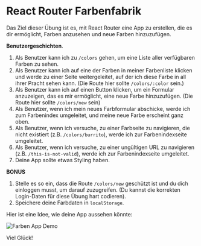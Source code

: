 # React Router Farbenfabrik

Das Ziel dieser Übung ist es, mit React Router eine App zu erstellen, die es dir ermöglicht, Farben anzusehen und neue Farben hinzuzufügen.

**Benutzergeschichten**.

1. Als Benutzer kann ich zu `/colors` gehen, um eine Liste aller verfügbaren Farben zu sehen.
2. Als Benutzer kann ich auf eine der Farben in meiner Farbenliste klicken und werde zu einer Seite weitergeleitet, auf der ich diese Farbe in all ihrer Pracht sehen kann. (Die Route hier sollte `/colors/:color` sein.)
3. Als Benutzer kann ich auf einen Button klicken, um ein Formular anzuzeigen, das es mir ermöglicht, eine neue Farbe hinzuzufügen. (Die Route hier sollte `/colors/new` sein)
4. Als Benutzer, wenn ich mein neues Farbformular abschicke, werde ich zum Farbenindex umgeleitet, und meine neue Farbe erscheint ganz oben.
5. Als Benutzer, wenn ich versuche, zu einer Farbseite zu navigieren, die nicht existiert (z.B. `/colors/burrito`), werde ich zur Farbenindexseite umgeleitet.
6. Als Benutzer, wenn ich versuche, zu einer ungültigen URL zu navigieren (z.B. `/this-is-not-valid`), werde ich zur Farbenindexseite umgeleitet.
7. Deine App sollte etwas Styling haben.

**BONUS**

1. Stelle es so ein, dass die Route `/colors/new` geschützt ist und du dich einloggen musst, um darauf zuzugreifen. (Du kannst die korrekten Login-Daten für diese Übung hart codieren).
1. Speichere deine Farbdaten in `localStorage`.

Hier ist eine Idee, wie deine App aussehen könnte:

![Farben App Demo](./color-factory.gif)

Viel Glück!
